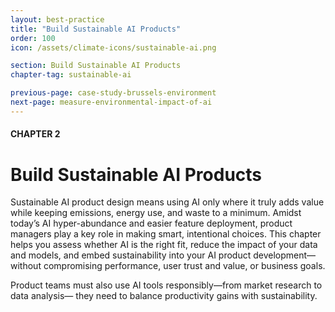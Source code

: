 ```yaml
---
layout: best-practice
title: "Build Sustainable AI Products"
order: 100
icon: /assets/climate-icons/sustainable-ai.png

section: Build Sustainable AI Products
chapter-tag: sustainable-ai

previous-page: case-study-brussels-environment
next-page: measure-environmental-impact-of-ai
---
```


#### CHAPTER 2
# Build Sustainable AI Products

<div class="intro-chapter" style="text-align:left;"> 
  <p>Sustainable AI product design means using AI only where it truly adds value while keeping emissions, energy use, and waste to a minimum. Amidst today’s AI hyper-abundance and easier feature deployment, product managers play a key role in making smart, intentional choices. This chapter helps you assess whether AI is the right fit, reduce the impact of your data and models, and embed sustainability into your AI product development—without compromising performance, user trust and value, or business goals.</p>

  <p>Product teams must also use AI tools responsibly—from market research to data analysis— they need to balance productivity gains with sustainability.</p>
</div>


